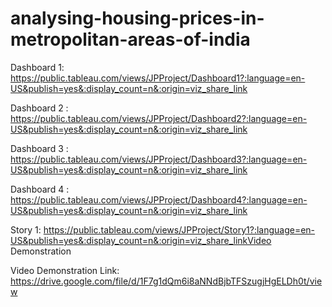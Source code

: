 # analysing-housing-prices-in-metropolitan-areas-of-india
Dashboard 1: https://public.tableau.com/views/JPProject/Dashboard1?:language=en-US&publish=yes&:display_count=n&:origin=viz_share_link    

Dashboard 2 : https://public.tableau.com/views/JPProject/Dashboard2?:language=en-US&publish=yes&:display_count=n&:origin=viz_share_link

Dashboard 3 : https://public.tableau.com/views/JPProject/Dashboard3?:language=en-US&publish=yes&:display_count=n&:origin=viz_share_link

Dashboard 4 : https://public.tableau.com/views/JPProject/Dashboard4?:language=en-US&publish=yes&:display_count=n&:origin=viz_share_link

Story 1: https://public.tableau.com/views/JPProject/Story1?:language=en-US&publish=yes&:display_count=n&:origin=viz_share_linkVideo Demonstration

Video Demonstration Link: https://drive.google.com/file/d/1F7g1dQm6i8aNNdBjbTFSzugjHgELDh0t/view
